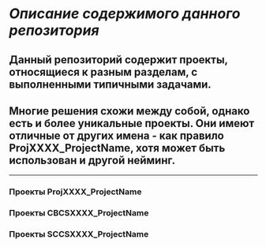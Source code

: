 # **_Описание содержимого данного репозитория_**

## Данный репозиторий содержит проекты, относящиеся к разным разделам, с выполненными типичными задачами.
## Многие решения схожи между собой, однако есть и более уникальные проекты. Они имеют отличные от других имена - как правило ProjXXXX_ProjectName, хотя может быть использован и другой нейминг.

---

### Проекты ProjXXXX_ProjectName

### Проекты CBCSXXXX_ProjectName

### Проекты SCCSXXXX_ProjectName